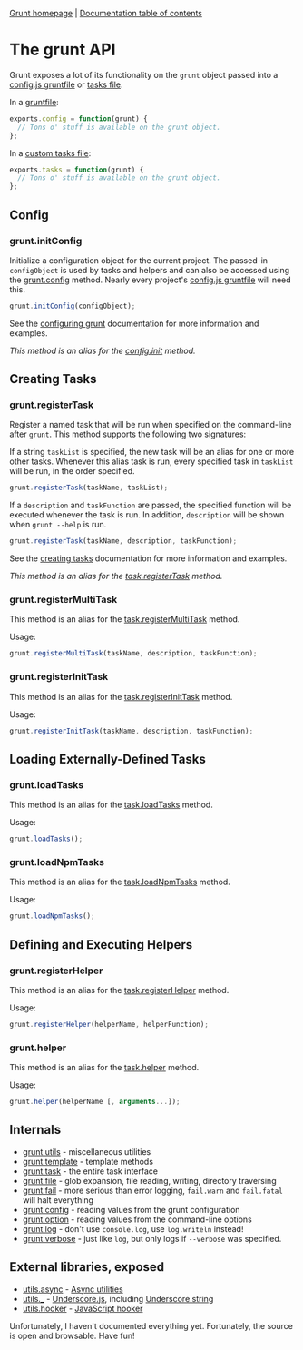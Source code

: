 [Grunt homepage](https://github.com/cowboy/grunt) | [Documentation table of contents](toc.md)

# The grunt API

Grunt exposes a lot of its functionality on the `grunt` object passed into a [config.js gruntfile](configuring.md) or [tasks file](tasks_creating.md).

In a [gruntfile](configuring.md):

```javascript
exports.config = function(grunt) {
  // Tons o' stuff is available on the grunt object.
};
```

In a [custom tasks file](tasks_creating.md):

```javascript
exports.tasks = function(grunt) {
  // Tons o' stuff is available on the grunt object.
};
```

## Config

### grunt.initConfig
Initialize a configuration object for the current project. The passed-in `configObject` is used by tasks and helpers and can also be accessed using the [grunt.config](api_config.md) method. Nearly every project's [config.js gruntfile](configuring.md) will need this.

```javascript
grunt.initConfig(configObject);
```

See the [configuring grunt](configuring.md) documentation for more information and examples.

_This method is an alias for the [config.init](api_config.md) method._


## Creating Tasks

### grunt.registerTask
Register a named task that will be run when specified on the command-line after `grunt`. This method supports the following two signatures:

If a string `taskList` is specified, the new task will be an alias for one or more other tasks. Whenever this alias task is run, every specified task in `taskList` will be run, in the order specified.

```javascript
grunt.registerTask(taskName, taskList);
```

If a `description` and `taskFunction` are passed, the specified function will be executed whenever the task is run. In addition, `description` will be shown when `grunt --help` is run.

```javascript
grunt.registerTask(taskName, description, taskFunction);
```

See the [creating tasks](tasks_creating.md) documentation for more information and examples.

_This method is an alias for the [task.registerTask](api_task.md) method._


### grunt.registerMultiTask
This method is an alias for the [task.registerMultiTask](api_task.md) method.

Usage:

```javascript
grunt.registerMultiTask(taskName, description, taskFunction);
```

### grunt.registerInitTask
This method is an alias for the [task.registerInitTask](api_task.md) method.

Usage:

```javascript
grunt.registerInitTask(taskName, description, taskFunction);
```

## Loading Externally-Defined Tasks

### grunt.loadTasks
This method is an alias for the [task.loadTasks](api_task.md) method.

Usage:

```javascript
grunt.loadTasks();
```

### grunt.loadNpmTasks
This method is an alias for the [task.loadNpmTasks](api_task.md) method.

Usage:

```javascript
grunt.loadNpmTasks();
```

## Defining and Executing Helpers

### grunt.registerHelper
This method is an alias for the [task.registerHelper](api_task.md) method.

Usage:

```javascript
grunt.registerHelper(helperName, helperFunction);
```

### grunt.helper
This method is an alias for the [task.helper](api_task.md) method.

Usage:

```javascript
grunt.helper(helperName [, arguments...]);
```

## Internals

* [grunt.utils](api_utils.md) - miscellaneous utilities
* [grunt.template](api_template.md) - template methods
* [grunt.task](api_task.md) - the entire task interface
* [grunt.file](api_file.md) - glob expansion, file reading, writing, directory traversing
* [grunt.fail](api_fail.md) - more serious than error logging, `fail.warn` and `fail.fatal` will halt everything
* [grunt.config](api_config.md) - reading values from the grunt configuration
* [grunt.option](api_option.md) - reading values from the command-line options
* [grunt.log](api_log.md) - don't use `console.log`, use `log.writeln` instead!
* [grunt.verbose](api_verbose.md) - just like `log`, but only logs if `--verbose` was specified.

## External libraries, exposed

* [utils.async](api_utils.md) - [Async utilities](https://github.com/caolan/async)
* [utils._](api_utils.md) - [Underscore.js](http://underscorejs.org/), including [Underscore.string](https://github.com/epeli/underscore.string)
* [utils.hooker](api_utils.md) - [JavaScript hooker](https://github.com/cowboy/javascript-hooker)

Unfortunately, I haven't documented everything yet. Fortunately, the source is open and browsable. Have fun!
